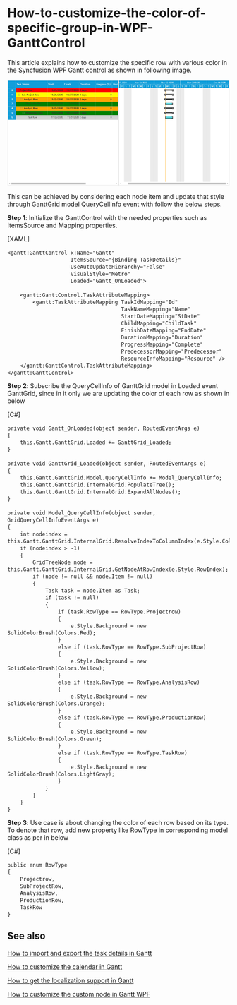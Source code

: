 # How-to-customize-the-color-of-specific-group-in-WPF-GanttControl
This article explains how to customize the specific row with various color in the Syncfusion WPF Gantt control as shown in following image.

![](Output.png)

This can be achieved by considering each node item and update that style through GanttGrid model QueryCellInfo event with follow the below steps.

**Step 1**: Initialize the GanttControl with the needed properties such as ItemsSource and Mapping properties.

[XAML]
```
<gantt:GanttControl x:Name="Gantt"
                    ItemsSource="{Binding TaskDetails}"
                    UseAutoUpdateHierarchy="False"
                    VisualStyle="Metro"
                    Loaded="Gantt_OnLoaded">

    <gantt:GanttControl.TaskAttributeMapping>
        <gantt:TaskAttributeMapping TaskIdMapping="Id"
                                    TaskNameMapping="Name"
                                    StartDateMapping="StDate"
                                    ChildMapping="ChildTask"
                                    FinishDateMapping="EndDate"
                                    DurationMapping="Duration"
                                    ProgressMapping="Complete"
                                    PredecessorMapping="Predecessor"
                                    ResourceInfoMapping="Resource" />
    </gantt:GanttControl.TaskAttributeMapping>
</gantt:GanttControl>

```

**Step 2**: Subscribe the QueryCellInfo of GanttGrid model in Loaded event GanttGrid, since in it only we are updating the color of each row as shown in below

[C#]
```
private void Gantt_OnLoaded(object sender, RoutedEventArgs e)
{
    this.Gantt.GanttGrid.Loaded += GanttGrid_Loaded;
}

private void GanttGrid_Loaded(object sender, RoutedEventArgs e)
{
    this.Gantt.GanttGrid.Model.QueryCellInfo += Model_QueryCellInfo;
    this.Gantt.GanttGrid.InternalGrid.PopulateTree();
    this.Gantt.GanttGrid.InternalGrid.ExpandAllNodes();
}

private void Model_QueryCellInfo(object sender, GridQueryCellInfoEventArgs e)
{
    int nodeindex = this.Gantt.GanttGrid.InternalGrid.ResolveIndexToColumnIndex(e.Style.ColumnIndex);
    if (nodeindex > -1)
    {
        GridTreeNode node = this.Gantt.GanttGrid.InternalGrid.GetNodeAtRowIndex(e.Style.RowIndex);
        if (node != null && node.Item != null)
        {
            Task task = node.Item as Task;
            if (task != null)
            {
                if (task.RowType == RowType.Projectrow)
                {
                    e.Style.Background = new SolidColorBrush(Colors.Red);
                }
                else if (task.RowType == RowType.SubProjectRow)
                {
                    e.Style.Background = new SolidColorBrush(Colors.Yellow);
                }
                else if (task.RowType == RowType.AnalysisRow)
                {
                    e.Style.Background = new SolidColorBrush(Colors.Orange);
                }
                else if (task.RowType == RowType.ProductionRow)
                {
                    e.Style.Background = new SolidColorBrush(Colors.Green);
                }
                else if (task.RowType == RowType.TaskRow)
                {
                    e.Style.Background = new SolidColorBrush(Colors.LightGray);
                }
            }
        }
    }
}
```

**Step 3**: Use case is about changing the color of each row based on its type. To denote that row, add new property like RowType in corresponding model class as per in below

[C#]
```
public enum RowType
{
    Projectrow,
    SubProjectRow,
    AnalysisRow,
    ProductionRow,
    TaskRow
}
```

## See also

[How to import and export the task details in Gantt](https://help.syncfusion.com/wpf/gantt/import-and-export-support)

[How to customize the calendar in Gantt](https://help.syncfusion.com/wpf/gantt/calendar-customization)

[How to get the localization support in Gantt](https://help.syncfusion.com/wpf/gantt/localization)

[How to customize the custom node in Gantt WPF](https://help.syncfusion.com/wpf/gantt/custom-node-style)